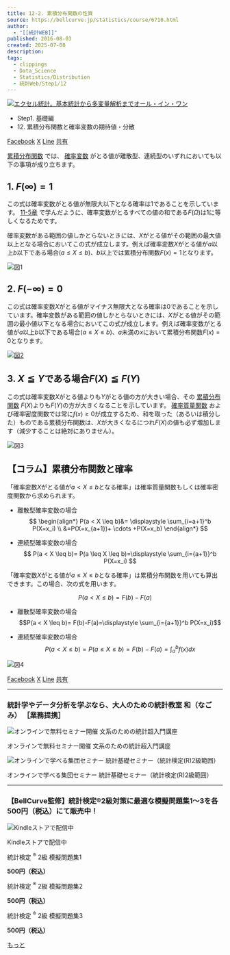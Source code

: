 ```yaml
---
title: 12-2. 累積分布関数の性質
source: https://bellcurve.jp/statistics/course/6710.html
author:
  - "[[統計WEB]]"
published: 2016-08-03
created: 2025-07-08
description: 
tags:
  - clippings
  - Data_Science
  - Statistics/Distribution
  - 統計Web/Step1/12
---
```

[![エクセル統計。基本統計から多変量解析までオール・イン・ワン](https://bellcurve.jp/statistics/wp-content/uploads/2024/09/statistics02_a_ver3.png "エクセル統計。基本統計から多変量解析までオール・イン・ワン")](https://bellcurve.jp/ex/)

- Step1. 基礎編
- 12\. 累積分布関数と確率変数の期待値・分散

[Facebook](https://bellcurve.jp/#facebook "Facebook") [X](https://bellcurve.jp/#x "X") [Line](https://bellcurve.jp/#line "Line") [共有](https://www.addtoany.com/share#url=https%3A%2F%2Fbellcurve.jp%2Fstatistics%2Fcourse%2F6710.html&title=12-2.%20%E7%B4%AF%E7%A9%8D%E5%88%86%E5%B8%83%E9%96%A2%E6%95%B0%E3%81%AE%E6%80%A7%E8%B3%AA)

[累積分布関数](https://bellcurve.jp/statistics/course/6708.html) では、 [確率変数](https://bellcurve.jp/statistics/glossary/807.html) がとる値が離散型、連続型のいずれにおいても以下の事項が成り立ちます。

## 1\. $F(∞)=1$

この式は確率変数がとる値が無限大以下となる確率は1であることを示しています。 [11-5章](https://bellcurve.jp/statistics/course/6604.html) で学んだように、確率変数がとるすべての値の和である$F(\Omega)$は1に等しくなるためです。

確率変数がある範囲の値しかとらないときには、$X$がとる値がその範囲の最大値以上となる場合においてこの式が成立します。例えば確率変数$X$がとる値が$a$以上$b$以下である場合$(a \le X \le b)$、$b$以上では累積分布関数$F(x)=1$となります。

![図1](https://bellcurve.jp/statistics/wp-content/uploads/2016/08/795316b92fc766b0181f6fef074f03fa-1.png)

## 2\. $F(-∞)=0$

この式は確率変数$X$がとる値がマイナス無限大となる確率は0であることを示しています。確率変数がある範囲の値しかとらないときには、$X$がとる値がその範囲の最小値以下となる場合においてこの式が成立します。例えば確率変数がとる値が$a$以上$b$以下である場合$(a \le X \le b)$、$a$未満の$x$において累積分布関数$F(x)= 0$となります。

[![図2](https://bellcurve.jp/statistics/wp-content/uploads/2016/08/795316b92fc766b0181f6fef074f03fa-19.png)](https://bellcurve.jp/statistics/wp-content/uploads/2016/08/795316b92fc766b0181f6fef074f03fa-19.png)

## 3\. $X≦Y$である場合$F(X)≦F(Y)$

この式は確率変数$X$がとる値よりも$Y$がとる値の方が大きい場合、その [累積分布関数](https://bellcurve.jp/statistics/glossary/11196.html) $F(X)$よりも$F(Y)$の方が大きくなることを示しています。 [確率質量関数](https://bellcurve.jp/statistics/glossary/11191.html) および確率密度関数では常に$f(x) \ge 0$が成立するため、和を取った（あるいは積分した）ものである累積分布関数は、$X$が大きくなるにつれ$F(X)$の値も必ず増加します（減少することは絶対にありません）。

![図3](https://bellcurve.jp/statistics/wp-content/uploads/2016/08/c8856789ec11ab8b1013037cef6929f9-4.png)

## 【コラム】累積分布関数と確率

「確率変数$X$がとる値が$a < X \le b$となる確率」は確率質量関数もしくは確率密度関数から求められます。

- 離散型確率変数の場合
$$
\begin{align*} 
P(a < X \leq b)&= \displaystyle \sum_{i=a+1}^b P(X=x_i) \\ 
&=P(X=x_{a+1})+ \cdots +P(X=x_b) 
\end{align*} 
$$
<!-- ![ \begin{eqnarray*} P(a < X \leq b)&=& \displaystyle \sum_{i=a+1}^b P(X=x_i) \\ &=&P(X=x_{a+1})+ \cdots +P(X=x_b) \end{eqnarray*} ](https://bellcurve.jp/statistics/wp-content/ql-cache/quicklatex.com-77c6ccb198f87a68bad3d8ba73768317_l3.svg "Rendered by QuickLaTeX.com") -->

- 連続型確率変数の場合
$$
P(a < X \leq b)= P(a \leq X \leq b)=\displaystyle \sum_{i={a+1}}^b P(X=x_i)
$$


「確率変数$X$がとる値が$a \le X \le b$となる確率」は累積分布関数を用いても算出できます。この場合、次の式を用います。

$$ P(a < X \leq b)= F(b)-F(a) $$

- 離散型確率変数の場合
$$P(a < X \leq b)= F(b)-F(a)=\displaystyle \sum_{i={a+1}}^b P(X=x_i)$$
<!-- ![ P(a < X \leq b)= F(b)-F(a)=\displaystyle \sum_{i={a+1}}^b P(X=x_i) ](https://bellcurve.jp/statistics/wp-content/ql-cache/quicklatex.com-c9d56eea05c487af42ad4e6bb3e7535a_l3.svg "Rendered by QuickLaTeX.com") -->

- 連続型確率変数の場合
$$
P(a < X \leq b)= P(a \le X \le b)=F(b)-F(a)=\displaystyle \int_{a}^{b}f(x)dx
$$

![図4](https://bellcurve.jp/statistics/wp-content/uploads/2016/08/3a4f695a458cb0ac0aceaa2eb13ac2dd-1.png)

[Facebook](https://bellcurve.jp/#facebook "Facebook") [X](https://bellcurve.jp/#x "X") [Line](https://bellcurve.jp/#line "Line") [共有](https://www.addtoany.com/share#url=https%3A%2F%2Fbellcurve.jp%2Fstatistics%2Fcourse%2F6710.html&title=12-2.%20%E7%B4%AF%E7%A9%8D%E5%88%86%E5%B8%83%E9%96%A2%E6%95%B0%E3%81%AE%E6%80%A7%E8%B3%AA)

---

### 統計学やデータ分析を学ぶなら、大人のための統計教室 和（なごみ） ［業務提携］

![オンラインで無料セミナー開催 文系のための統計超入門講座](https://bellcurve.jp/statistics/wp-content/uploads/2025/05/toukeicyounyumon.png)

オンラインで無料セミナー開催 文系のための統計超入門講座

![オンラインで学べる集団セミナー 統計基礎セミナー（統計検定(R)2級範囲）](https://bellcurve.jp/statistics/wp-content/uploads/2025/05/toukeikiso.png)

オンラインで学べる集団セミナー 統計基礎セミナー（統計検定(R)2級範囲）

---

### 【BellCurve監修】統計検定®2級対策に最適な模擬問題集1～3を各500円（税込）にて販売中！

![Kindleストアで配信中](https://bellcurve.jp/statistics/wp-content/uploads/2018/07/bnr_kindle.png)

Kindleストアで配信中

統計検定 <sup>®</sup> 2級 模擬問題集1

**500円（税込）**  

統計検定 <sup>®</sup> 2級 模擬問題集2

**500円（税込）**  

統計検定 <sup>®</sup> 2級 模擬問題集3

**500円（税込）**  

[もっと](https://bellcurve.jp/statistics/course/#addtoany "すべてを表示")